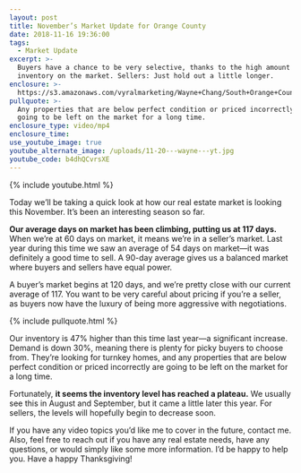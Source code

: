 ```yaml
---
layout: post
title: November’s Market Update for Orange County
date: 2018-11-16 19:36:00
tags:
  - Market Update
excerpt: >-
  Buyers have a chance to be very selective, thanks to the high amount of
  inventory on the market. Sellers: Just hold out a little longer.
enclosure: >-
  https://s3.amazonaws.com/vyralmarketing/Wayne+Chang/South+Orange+County+Real+Estate-+Novembers+Market+Update+for+South+Orange+County.mp4
pullquote: >-
  Any properties that are below perfect condition or priced incorrectly are
  going to be left on the market for a long time.
enclosure_type: video/mp4
enclosure_time:
use_youtube_image: true
youtube_alternate_image: /uploads/11-20---wayne---yt.jpg
youtube_code: b4dhQCvrsXE
---
```


{% include youtube.html %}

Today we’ll be taking a quick look at how our real estate market is looking this November. It’s been an interesting season so far.

**Our average days on market has been climbing, putting us at 117 days.** When we’re at 60 days on market, it means we’re in a seller’s market. Last year during this time we saw an average of 54 days on market—it was definitely a good time to sell. A 90-day average gives us a balanced market where buyers and sellers have equal power.

A buyer’s market begins at 120 days, and we’re pretty close with our current average of 117. You want to be very careful about pricing if you’re a seller, as buyers now have the luxury of being more aggressive with negotiations.

{% include pullquote.html %}

Our inventory is 47% higher than this time last year—a significant increase. Demand is down 30%, meaning there is plenty for picky buyers to choose from. They’re looking for turnkey homes, and any properties that are below perfect condition or priced incorrectly are going to be left on the market for a long time.

Fortunately, **it seems the inventory level has reached a plateau.** We usually see this in August and September, but it came a little later this year. For sellers, the levels will hopefully begin to decrease soon.

If you have any video topics you’d like me to cover in the future, contact me. Also, feel free to reach out if you have any real estate needs, have any questions, or would simply like some more information. I’d be happy to help you. Have a happy Thanksgiving!